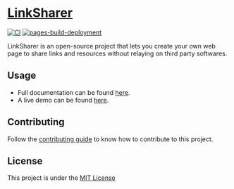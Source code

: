 # [LinkSharer](https://linksharer.js.org)

[![CI](https://github.com/LinkSharer/LinkSharer/actions/workflows/ci.yml/badge.svg)](https://github.com/LinkSharer/LinkSharer/actions/workflows/ci.yml)
[![pages-build-deployment](https://github.com/LinkSharer/LinkSharer/actions/workflows/pages/pages-build-deployment/badge.svg)](https://github.com/LinkSharer/LinkSharer/actions/workflows/pages/pages-build-deployment)

LinkSharer is an open-source project that lets you create your own web page to share links and resources without relaying on third party softwares.

## Usage

- Full documentation can be found [here](https://linksharer.js.org).
- A live demo can be found [here](https://demo.linksharer.js.org?utm_source=github&utm_medium=readme&utm_campaign=main_repository&utm_content=button_link).

## Contributing

Follow the [contributing guide](https://linksharer.js.org/docs/contributing) to know how to contribute to this project.

## License

This project is under the [MIT License](./LICENSE)
